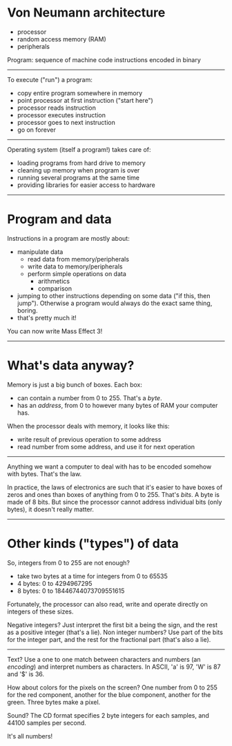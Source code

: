 Von Neumann architecture
========================

- processor
- random access memory (RAM)
- peripherals

Program: sequence of machine code instructions encoded in binary

---

To execute ("run") a program:

- copy entire program somewhere in memory
- point processor at first instruction ("start here")
- processor reads instruction
- processor executes instruction
- processor goes to next instruction
- go on forever

---

Operating system (itself a program!) takes care of:

- loading programs from hard drive to memory
- cleaning up memory when program is over
- running several programs at the same time
- providing libraries for easier access to hardware

---

Program and data
================

Instructions in a program are mostly about:

- manipulate data
	- read data from memory/peripherals
	- write data to memory/peripherals
	- perform simple operations on data
		- arithmetics
		- comparison
- jumping to other instructions depending on some data ("if this, then jump"). Otherwise a program would always do the exact same thing, boring.
- that's pretty much it!

You can now write Mass Effect 3!

---

What's data anyway?
===================

Memory is just a big bunch of boxes. Each box:

- can contain a number from 0 to 255. That's a *byte*.
- has an *address*, from 0 to however many bytes of RAM your computer has.

When the processor deals with memory, it looks like this:

- write result of previous operation to some address
- read number from some address, and use it for next operation

---

Anything we want a computer to deal with has to be encoded somehow with bytes. That's the law.

In practice, the laws of electronics are such that it's easier to have boxes of zeros and ones than boxes of anything from 0 to 255. That's *bits*. A byte is made of 8 bits. But since the processor cannot address individual bits (only bytes), it doesn't really matter.

---

Other kinds ("types") of data
=============================

So, integers from 0 to 255 are not enough?

- take two bytes at a time for integers from 0 to 65535
- 4 bytes: 0 to 4294967295
- 8 bytes: 0 to 18446744073709551615

Fortunately, the processor can also read, write and operate directly on integers of these sizes.

Negative integers? Just interpret the first bit a being the sign, and the rest as a positive integer (that's a lie). Non integer numbers? Use part of the bits for the integer part, and the rest for the fractional part (that's also a lie).

---

Text? Use a one to one match between characters and numbers (an *encoding*) and interpret numbers as characters. In ASCII, 'a' is 97, 'W' is 87 and '$' is 36.

How about colors for the pixels on the screen? One number from 0 to 255 for the red component, another for the blue component, another for the green. Three bytes make a pixel.

Sound? The CD format specifies 2 byte integers for each samples, and 44100 samples per second.

It's all numbers!
